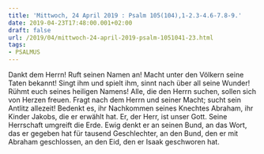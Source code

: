 ```yaml
---
title: 'Mittwoch, 24 April 2019 : Psalm 105(104),1-2.3-4.6-7.8-9.'
date: 2019-04-23T17:48:00.001+02:00
draft: false
url: /2019/04/mittwoch-24-april-2019-psalm-1051041-23.html
tags: 
- PSALMUS
---
```


Dankt dem Herrn! Ruft seinen Namen an! Macht unter den Völkern seine Taten bekannt! Singt ihm und spielt ihm, sinnt nach über all seine Wunder! Rühmt euch seines heiligen Namens! Alle, die den Herrn suchen, sollen sich von Herzen freuen. Fragt nach dem Herrn und seiner Macht; sucht sein Antlitz allezeit! Bedenkt es, ihr Nachkommen seines Knechtes Abraham, ihr Kinder Jakobs, die er erwählt hat. Er, der Herr, ist unser Gott. Seine Herrschaft umgreift die Erde. Ewig denkt er an seinen Bund, an das Wort, das er gegeben hat für tausend Geschlechter, an den Bund, den er mit Abraham geschlossen, an den Eid, den er Isaak geschworen hat.